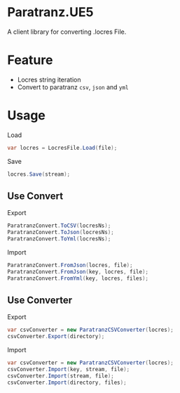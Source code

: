 # Paratranz.UE5
A client library for converting .locres File.

# Feature
-  Locres string iteration
-  Convert to paratranz `csv`, `json` and `yml`

# Usage

Load
```cs
var locres = LocresFile.Load(file);
```

Save
```cs
locres.Save(stream);
```

## Use Convert

Export
```cs
ParatranzConvert.ToCSV(locresNs);
ParatranzConvert.ToJson(locresNs);
ParatranzConvert.ToYml(locresNs);
```

Import
```cs
ParatranzConvert.FromJson(locres, file);
ParatranzConvert.FromJson(key, locres, file);
ParatranzConvert.FromYml(key, locres, files);
```

## Use Converter

Export
```cs
var csvConverter = new ParatranzCSVConverter(locres);
csvConverter.Export(directory);
```

Import
```cs
var csvConverter = new ParatranzCSVConverter(locres);
csvConverter.Import(key, stream, file);
csvConverter.Import(stream, file);
csvConverter.Import(directory, files);
```
